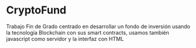 # CryptoFund
Trabajo Fin de Grado centrado en desarrollar un fondo de inversión usando la tecnología Blockchain con sus smart contracts, usamos también javascript como servidor y la interfaz con HTML
